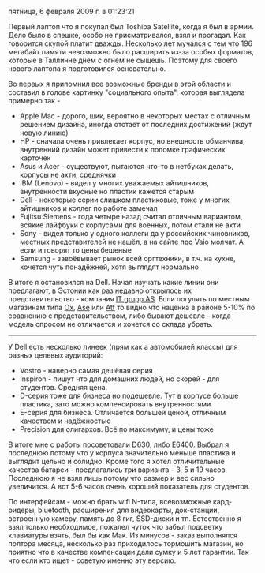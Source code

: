 пятница, 6 февраля 2009 г. в 01:23:21

Первый лаптоп что я покупал был Toshiba Satellite, когда я был в армии. Дело было в спешке, особо не присматривался, взял и прогадал. Как говорится скупой платит дважды. Несколько лет мучался с тем что 196 мегабайт памяти невозможно было расширить из-за особых форматов, которые в Таллинне днём с огнём не сыщешь. Поэтому для своего нового лаптопа я подготовился основательно.

Во первых я припомнил все возможные бренды в этой области и составил в голове картинку "социального опыта", которая выглядела примерно так -

- Apple Mac - дорого, шик, вероятно в некоторых местах с отличным решением дизайна, иногда отстаёт от последних достижений (ждут новую линию)
- HP - сначала очень привлекает корпус, но внешность обманчива, внутренний дизайн может привести к поломке графических карточек
- Asus и Acer - существуют, пытаются что-то в нетбуках делать, корпусы не ахти, среднячки
- IBM (Lenovo) - видел у многих уважаемых айтишников, внутренности вкусные но пластик кажется старым
- Dell - некоторые серии слишком пластиковые, тоже у многих айтишников и коллег по работе замечал
- Fujitsu Siemens - года четыре назад считал отличным вариантом, всякие лайфбуки с корпусами для военных, потом стали не ахти
- Sony - видел только у одного коллеги да у российских чиновников, местных представителей не нашёл, а на сайте про Vaio молчат. А если и говорят то цены бешеные
- Samsung - завоёвывает рынок всей оргтехники, в т.ч. на кухне, хочется чуть понадёжней, хотя выглядят нормально

В итоге я остановился на Dell. Начал изучать какие линии они предлагают, в Эстонии как раз недавно открылось их представительство - компания [IT grupp AS](http://shop.it.ee/). Если погулять по местным магазинам типа [Ox](http://www.ox.ee/), [Ase](http://www.ase.ee/) или [Atf](http://www.atf.ee/) то видно что наценка в районе 5-10% по сравнению с представительством, либо бывают дешевле - когда модель спросом не отличается и хочется со склада убрать.

---

У Dell есть несколько линеек (прям как а автомобилей классы) для разных целевых аудиторий:

- Vostro - наверно самая дешёвая серия
- Inspiron - пишут что для домашних людей, но скорей - для студентов. Средняя цена.
- D-серия тоже для бизнеса но подешевле. Тут в корпусе больше пластика, зато можно компенсировать внутренностями
- E-серия для бизнеса. Отличается большей ценой, отличным качеством и надёжностью
- Precision для олигархов. Всё по максимуму, и цены тоже

В итоге мне с работы посоветовали D630, либо [E6400](http://shop.it.ee/notebooks/latitudee/?product=18543). Выбрал я последнюю потому что у корпуса значительно меньше пластика и выглядит цельно и солидно. Кроме того я хотел отличительные качества батареи - предлагались три варианта - 3, 5 и 19 часов. Последнюю я не взял лишь потому что размер и вес сильно увеличится. А вот 5-6 часов очень хороший показатель для студентов.

По интерфейсам - можно брать wifi N-типа, всевозможные кард-ридеры, bluetooth, расширения для видеокарты, док-станции, встроенную камеру, память до 8 гиг, SSD-диски и тп. Естественно я взял только необходимое, пожалел чуток что забыл подсветку клавиатуры взять, был бы как Мак. Из минусов - заказ выполнялся полтора месяца, несколько раз приходилось тормошить магазин, но приятно что в качестве компенсации дали сумку и 5 лет гарантии. Так что если кто ищет - советую именно эту версию.